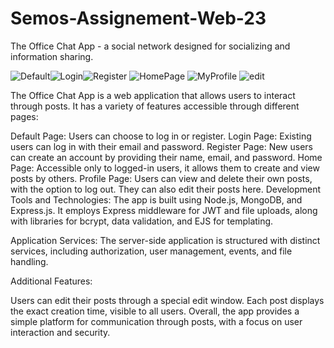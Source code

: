 # Semos-Assignement-Web-23
The Office Chat App  - a social network designed for socializing and information sharing.

![Default](https://github.com/DancheBacheva/Semos-Assignement-Web-23/assets/128419533/972b7877-8782-48c5-aa91-b3e38edf76aa)![Login](https://github.com/DancheBacheva/Semos-Assignement-Web-23/assets/128419533/7e26426c-e2ea-49e2-bbe7-8f8cf3225e7a)![Register](https://github.com/DancheBacheva/Semos-Assignement-Web-23/assets/128419533/050ff874-f493-45cc-b352-e000912801d2)
![HomePage](https://github.com/DancheBacheva/Semos-Assignement-Web-23/assets/128419533/b8164f29-b7b2-4b18-ae78-092e4f10b719)
![MyProfile](https://github.com/DancheBacheva/Semos-Assignement-Web-23/assets/128419533/bfe0ceed-bf4f-49f2-8825-9b311d5facc2)
![edit](https://github.com/DancheBacheva/Semos-Assignement-Web-23/assets/128419533/98d8a4f6-a37a-4b8c-89e0-faf9b2a3fec3)

The Office Chat App is a web application that allows users to interact through posts. It has a variety of features accessible through different pages:

Default Page: Users can choose to log in or register.
Login Page: Existing users can log in with their email and password.
Register Page: New users can create an account by providing their name, email, and password.
Home Page: Accessible only to logged-in users, it allows them to create and view posts by others.
Profile Page: Users can view and delete their own posts, with the option to log out. They can also edit their posts here.
Development Tools and Technologies:
The app is built using Node.js, MongoDB, and Express.js. It employs Express middleware for JWT and file uploads, along with libraries for bcrypt, data validation, and EJS for templating.

Application Services:
The server-side application is structured with distinct services, including authorization, user management, events, and file handling.

Additional Features:

Users can edit their posts through a special edit window.
Each post displays the exact creation time, visible to all users.
Overall, the app provides a simple platform for communication through posts, with a focus on user interaction and security.
